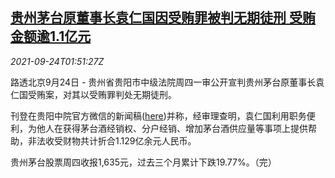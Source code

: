 <!--1632448863000-->
[贵州茅台原董事长袁仁国因受贿罪被判无期徒刑 受贿金额逾1.1亿元](https://cn.reuters.com/article/guizhou-moutai-yuan-renguo-0924-idCNKBS2GK04K)
------

<div><i>2021-09-24T01:51:27Z</i></div><p>路透北京9月24日 - 贵州省贵阳市中级法院周四一审公开宣判贵州茅台原董事长袁仁国受贿案，对其以受贿罪判处无期徒刑。</p><p>刊登在贵阳中院官方微信的新闻稿(<a href="https://mp.weixin.qq.com/s/A1EH1mJVW8az0B9IgyxdrA">here</a>)并称，经审理查明，袁仁国利用职务便利，为他人在获得茅台酒经销权、分户经销、增加茅台酒供应量等事项上提供帮助，非法收受财物共计折合1.129亿余元人民币。</p><p>贵州茅台股票周四收报1,635元，过去三个月累计下跌19.77%。（完）</p>

